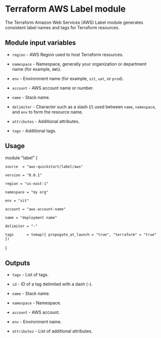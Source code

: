 # Terraform AWS Label module
The Terraform Amazon Web Services (AWS) Label module generates consistent label names and tags for Terraform resources.

## Module input variables

* ```region``` - AWS Region used to host Terraform resources.

* ```namespace``` - Namespace, generally your organization or department name (for example, ```AWS```).

* ```env``` - Environment name (for example, ```sit```, ```uat```, or ```prod```).

* ```account``` - AWS account name or number.

* ```name``` - Stack name.

* ```delimiter``` - Character such as a slash (/) used between ```name```, ```namespace```, and ```env``` to form the resource name.

* ```attributes``` - Additional attributes.

* ```tags``` - Additional tags.

## Usage

module "label" {

    source  = "aws-quickstart/label/aws"

    version = "0.0.1"

    region = "us-east-1"

    namespace = "my org"

    env = "sit"

    account = "aws-account-name"

    name = "deployment name"

    delimiter = "-"

    tags      = tomap({ propogate_at_launch = "true", "terraform" = "true" })

}


## Outputs

* ```tags``` - List of tags.

* ```id``` - ID of a tag delimited with a dash (-).

* ```name``` - Stack name.

* ```namespace``` - Namespace.

* ```account``` - AWS account.

* ```env``` - Environment name.

* ```attributes``` - List of additional attributes.
